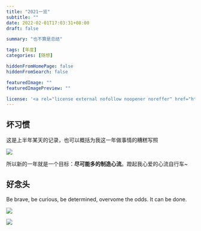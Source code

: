 ```yaml
---
title: "2021一览"
subtitle: ""
date: 2022-02-01T17:03:31+08:00
draft: false

summary: "也不算是总结"

tags: [年度]
categories: [随想]

hiddenFromHomePage: false
hiddenFromSearch: false

featuredImage: ""
featuredImagePreview: ""

license: '<a rel="license external nofollow noopener noreffer" href="https://creativecommons.org/licenses/by-nc/4.0/" target="_blank">CC BY-NC 4.0</a>' 
---
```


## 坏习惯

这是上半年某天的记录，也可以概括为我这一年做事情的糟糕写照

![](https://nehopicbed.oss-cn-beijing.aliyuncs.com/img/202202081702350.png)

所以新的一年就是一个目标：**尽可能多的制造心流**。蹬起我心爱的心流自行车~

## 好念头

Be brave, be curious, be determined, overvome the odds. It can be done.

![](https://nehopicbed.oss-cn-beijing.aliyuncs.com/img/202202081710688.png)





![](https://nehopicbed.oss-cn-beijing.aliyuncs.com/img/202205031149224.png)